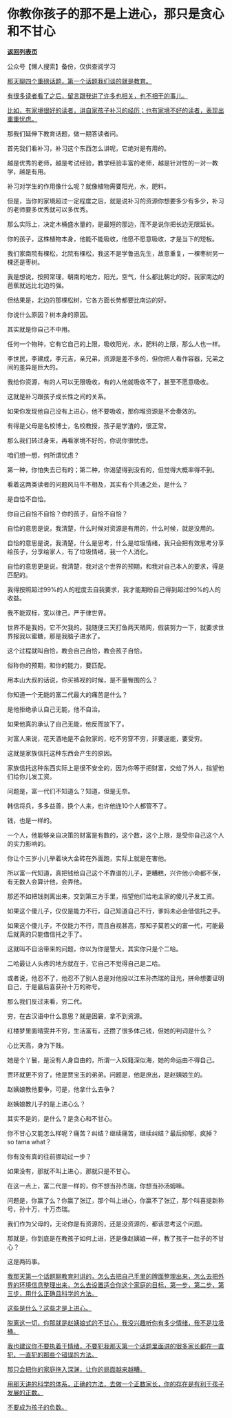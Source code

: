 # 你教你孩子的那不是上进心，那只是贪心和不甘心

[**返回列表页**](/gzh/记忆承载3)

公众号【懒人搜索】备份，仅供查阅学习

[那天聊四个重磅话题，第一个话题我们谈的就是教育。](https://mp.weixin.qq.com/s?__biz=MzkwMzQ1MzczOQ==&mid=2247484261&idx=1&sn=7315563c04bc27b50d95505e5bf4b2bd&scene=21#wechat_redirect)

[有很多读者看了之后，留言跟我讲了许多也相关，也不相干的事儿。](https://mp.weixin.qq.com/s?__biz=MzkwMzQ1MzczOQ==&mid=2247484261&idx=1&sn=7315563c04bc27b50d95505e5bf4b2bd&scene=21#wechat_redirect)

[比如，有家境很好的读者，讲自家孩子补习的经历；也有家境不好的读者，表现出重重忧虑。](https://mp.weixin.qq.com/s?__biz=MzkwMzQ1MzczOQ==&mid=2247484261&idx=1&sn=7315563c04bc27b50d95505e5bf4b2bd&scene=21#wechat_redirect)

那我们延伸下教育话题，做一期答读者问。

首先我们看补习，补习这个东西怎么讲呢，它绝对是有用的。  

越是优秀的老师，越是考试经验，教学经验丰富的老师，越是针对性的一对一教学，越是有用。  

补习对学生的作用像什么呢？就像植物需要阳光，水，肥料。  

但是，当你的家境超过一定程度之后，就是说补习的资源你想要多少有多少，补习的老师要多优秀就可以多优秀。

那么实际上，决定木桶盛水量的，是最短的那边，而不是说你把长边无限延长。  

你的孩子，这株植物本身，他能不能吸收，他愿不愿意吸收，才是当下的短板。  

我们家南院有棵松，北院有棵松，我这不是学鲁迅先生，故意重复，一棵枣树另一棵还是枣树。

我是想说，按照常理，朝南的地方，阳光，空气，什么都比朝北的好。我家南边的芭蕉就远比北边的强。

但结果是，北边的那棵松树，它各方面长势都要比南边的好。

你说什么原因？树本身的原因。  

其实就是你自己不中用。  

任何一个物种，它有它自己的上限，吸收阳光，水，肥料的上限，那么人也一样。  

李世民，李建成，李元吉，亲兄弟，资源是差不多的，但你把人看作容器，兄弟之间的差异是巨大的。  

我给你资源，有的人可以无限吸收，有的人他就吸收不了，甚至不愿意吸收。  

这就是补习跟孩子成长性之间的关系。  

如果你发现他自己没有上进心，他不要吸收，那你堆资源是不会奏效的。  

有得是父母是名校博士，名校教授，孩子是学渣的，很正常。  

那么我们转过身来，再看家境不好的，你说你很忧虑。  

咱们想一想，何所谓忧虑？

第一种，你怕失去已有的；第二种，你渴望得到没有的，但觉得大概率得不到。  

看着这两类读者的问题风马牛不相及，其实有个共通之处，是什么？  

是自恰不自恰。

你自己自恰不自恰？你的孩子，自恰不自恰？

自恰的意思是说，我清楚，什么时候对资源是有用的，什么时候，就是没用的。  

自恰的意思是说，我清楚，什么是思考，什么是垃圾情绪，我只会把有效思考分享给孩子，分享给家人，有了垃圾情绪，我一个人消化。

自恰的意思更是说，我清楚，我对这个世界的预期，和我对自己本人的要求，得是匹配的。  

我得按照超过99%的人的程度去自我要求，我才能期盼自己得到超过99%的人的收益。  

我不能双标，宽以律己，严于律世界。  

世界不是我妈，它不欠我的。我随便三天打鱼两天晒网，假装努力一下，就要求世界报我以蜜糖，那是我脑子进水了。  

这个过程就叫自恰，教会自己自恰，教会孩子自恰。  

俗称你的预期，和你的能力，要匹配。  

用本山大叔的话说，你买裤衩的时候，是不量臀围的么？  

你知道一个无能的富二代最大的痛苦是什么？

是他拒绝承认自己无能，他不自洽。  

如果他真的承认了自己无能，他反而放下了。

对富人来说，花天酒地是不会败家的，吃不穷穿不穷，非要逞能，要受穷。

这就是家族信托这种东西会产生的原因。  

家族信托这种东西实际上是很不安全的，因为你等于把财富，交给了外人，指望他们给你儿发工资。

问题是，富一代们不知道么？知道，但是无奈。  

韩信将兵，多多益善，换个人来，也许他连10个人都管不了。

钱，也是一样的。

一个人，他能够亲自决策的财富是有数的，这个数，这个上限，是受你自己这个人的实力影响的。  

你让个三岁小儿举着块大金砖在外面跑，实际上就是在害他。  

所以富一代知道，真把钱给自己这个不靠谱的儿子，更糟糕，兴许他小命都不保，有无数人会算计他，会弄他。  

那还不如把钱剥离出来，交到第三方手里，指望他们给地主家的傻儿子发工资。  

如果这个傻儿子，仅仅是能力不行，自己知道自己不行，爹妈未必会借信托之手。  

如果这个傻儿子，不仅能力不行，而且自视甚高，那知子莫若父的富一代，可能最后就真的只能借信托之手了。

这就叫不自洽带来的问题，你以为你是警犬，其实你只是个二哈。  

二哈最让人头疼的地方就在于，它自己不觉得自己是二哈。  

或者说，他忍不了，他忍不了别人总是对他投以江东孙杰瑞的目光，拼命想要证明自己，于是最后喜获孙十万的称号。

那么我们反过来看，穷二代。  

穷，在古汉语中什么意思？就是困窘，拿不到资源。

红楼梦里面晴雯并不穷，生活富有，还攒了很多体己钱，但她的判词是什么？

心比天高，身为下贱。

她是个丫鬟，是没有人身自由的，所谓一入奴籍深似海，她的命运由不得自己。

贾环就更不穷了，他是贾宝玉的弟弟。问题是，他是庶出，是赵姨娘生的。

赵姨娘教他要争，可是，他拿什么去争？

赵姨娘教儿子的是上进心么？

其实不是的，是什么？是贪心和不甘心。

你不甘心又能怎么样呢？痛苦？纠结？继续痛苦，继续纠结？最后抑郁，疯掉？so tama what？  

你有没有真的往前挪动过一步？

如果没有，那就不叫上进心，那就只是不甘心。  

在这一点上，富二代是一样的，你不想当孙杰瑞，你想当孙汤姆嘛。  

问题是，你赢了么？你赢了张辽，那个叫上进心，你赢不了张辽，那个叫喜提新称号，孙十万，十万杰瑞。

我们作为父母的，无论你是有资源的，还是没资源的，都该思考这个问题。  

那就是，你到底是在教孩子如何上进，还是像赵姨娘一样，教了孩子一肚子的不甘心？

这是两码事。  

[我那天第一个话题聊教育时讲的，怎么去把自己手里的牌面整理出来，怎么去把外界的环境信息整理出来，怎么去设置适合你这个家庭的目标，第一步，第二步，第三步，用什么正确且科学的方法。  
](https://mp.weixin.qq.com/s?__biz=MzkwMzQ1MzczOQ==&mid=2247484261&idx=1&sn=7315563c04bc27b50d95505e5bf4b2bd&scene=21#wechat_redirect)

[这些是什么？这些才是上进心。](https://mp.weixin.qq.com/s?__biz=MzkwMzQ1MzczOQ==&mid=2247484261&idx=1&sn=7315563c04bc27b50d95505e5bf4b2bd&scene=21#wechat_redirect)

[脱离这一切，你那就是赵姨娘式的不甘心，我没兴趣听你有多少情绪，我不是垃圾桶。  
](https://mp.weixin.qq.com/s?__biz=MzkwMzQ1MzczOQ==&mid=2247484261&idx=1&sn=7315563c04bc27b50d95505e5bf4b2bd&scene=21#wechat_redirect)

[我也建议你不要执着于情绪，不要犯我那天第一个话题里面讲的很多家长都在一直犯，一直犯的那些个错误的方法。](https://mp.weixin.qq.com/s?__biz=MzkwMzQ1MzczOQ==&mid=2247484261&idx=1&sn=7315563c04bc27b50d95505e5bf4b2bd&scene=21#wechat_redirect)

[那只会把你的家庭拖入深渊，让你的局面越来越糟。](https://mp.weixin.qq.com/s?__biz=MzkwMzQ1MzczOQ==&mid=2247484261&idx=1&sn=7315563c04bc27b50d95505e5bf4b2bd&scene=21#wechat_redirect)

[用那天讲的科学的体系，正确的方法，去做一个正数家长，你的存在是有利于孩子发展的正数。](https://mp.weixin.qq.com/s?__biz=MzkwMzQ1MzczOQ==&mid=2247484261&idx=1&sn=7315563c04bc27b50d95505e5bf4b2bd&scene=21#wechat_redirect)

[不要成为孩子的负数。](https://mp.weixin.qq.com/s?__biz=MzkwMzQ1MzczOQ==&mid=2247484261&idx=1&sn=7315563c04bc27b50d95505e5bf4b2bd&scene=21#wechat_redirect)

